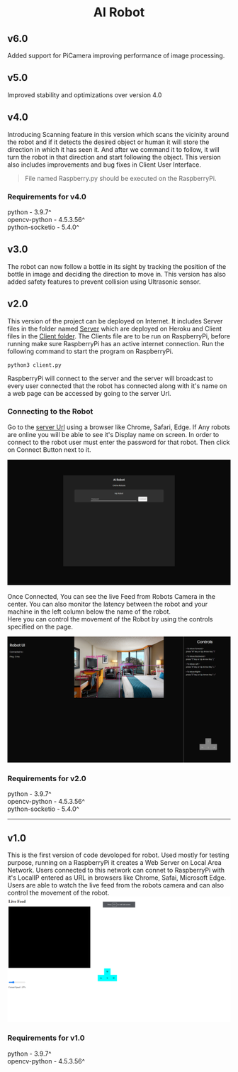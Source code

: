 <div align="center">
  <h1>AI Robot</h1>
</div>

## v6.0
Added support for PiCamera improving performance of image processing.

## v5.0
Improved stability and optimizations over version 4.0  

## v4.0
Introducing Scanning feature in this version which scans the vicinity around the robot and if it detects the desired object or human it will store the direction in which it has seen it. And after we command it to follow, it will turn the robot in that direction and start following the object. This version also includes improvements and bug fixes in Client User Interface.
> File named Raspberry.py should be executed on the RaspberryPi.

### Requirements for v4.0  
python - 3.9.7^  
opencv-python - 4.5.3.56^  
python-socketio - 5.4.0^  

## v3.0
The robot can now follow a bottle in its sight by tracking the position of the bottle in image and deciding the direction to move in. This version has also added safety features to prevent collision using Ultrasonic sensor. 

## v2.0  
This version of the project can be deployed on Internet. It includes Server files in the folder named [Server](/v2.0/server/) which are deployed on Heroku and Client files in the [Client folder](/v2.0/Client/). The Clients file are to be run on RaspberryPi, before running make sure RaspberryPi has an active internet connection. Run the following command to start the program on RaspberryPi.
```
python3 client.py
```
RaspberryPi will connect to the server and the server will broadcast to every user connected that the robot has connected along with it's name on a web page can be accessed by going to the server Url.   
  
### Connecting to the Robot 
Go to the [server Url](https://airobotserver.herokuapp.com/) using a browser like Chrome, Safari, Edge. If Any robots are online you will be able to see it's Display name on screen.
In order to connect to the robot user must enter the password for that robot. Then click on Connect Button next to it.  
  
![](https://raw.githubusercontent.com/anand-kamble/AI-Robot/master/v2.0/docs/Screenshot%20(146).png)
  
Once Connected, You can see the live Feed from Robots Camera in the center. You can also monitor the latency between the robot and your machine in the left column below the name of the robot.  
Here you can control the movement of the Robot by using the controls specified on the page.  
  
![](https://raw.githubusercontent.com/anand-kamble/AI-Robot/master/v2.0/docs/Screenshot%20(147).png)
  
### Requirements for v2.0  
python - 3.9.7^  
opencv-python - 4.5.3.56^  
python-socketio - 5.4.0^  
<hr />  

## v1.0  
This is the first version of code devoloped for robot. Used mostly for testing purpose, running on a RaspberryPi it creates a Web Server on Local Area Network. Users connected to this network can connet to RaspberryPi with it's LocalIP entered as URL in browsers like Chrome, Safai, Microsoft Edge. Users are able to watch the live feed from the robots camera and can also control the movement of the robot. 
![](https://raw.githubusercontent.com/anand-kamble/AI-Robot/6e9f8718679a5712326926747d3a9c631b79bbc3/v1.0/docs/Screenshot%20(145).png)  
  
### Requirements for v1.0  
python - 3.9.7^  
opencv-python - 4.5.3.56^  

